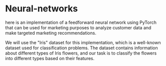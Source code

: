 # Neural-networks
here is an implementation of a feedforward neural network using PyTorch that can be used for marketing purposes to analyze customer data and make targeted marketing recommendations.

We will use the "Iris" dataset for this implementation,
which is a well-known dataset used for classification problems. 
The dataset contains information about different types of Iris flowers, 
and our task is to classify the flowers into different types based on their features.
